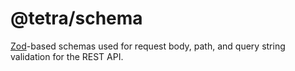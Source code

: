 # @tetra/schema

[Zod](https://zod.dev/)-based schemas used for request body, path, and query string validation for the REST API.
